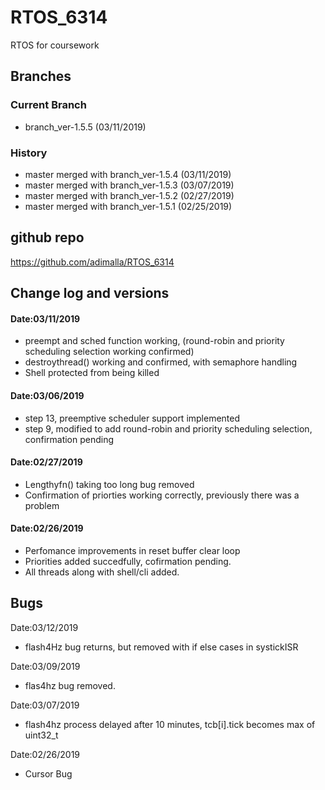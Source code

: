 # RTOS_6314   
RTOS for coursework

## Branches
### Current Branch
* branch_ver-1.5.5 (03/11/2019)
 
### History
* master merged with branch_ver-1.5.4 (03/11/2019) 
* master merged with branch_ver-1.5.3 (03/07/2019) 
* master merged with branch_ver-1.5.2 (02/27/2019)
* master merged with branch_ver-1.5.1 (02/25/2019)

## github repo
https://github.com/adimalla/RTOS_6314

## Change log and versions
#### Date:03/11/2019
* preempt and sched function working, (round-robin and priority scheduling selection working confirmed)
* destroythread() working and confirmed, with semaphore handling
* Shell protected from being killed

#### Date:03/06/2019
* step 13, preemptive scheduler support implemented
* step 9, modified to add round-robin and priority scheduling selection, confirmation pending 

#### Date:02/27/2019
* Lengthyfn() taking too long bug removed
* Confirmation of priorties working correctly, previously there was a problem

#### Date:02/26/2019
* Perfomance improvements in reset buffer clear loop
* Priorities added succedfully, cofirmation pending.
* All threads along with shell/cli added.

## Bugs

Date:03/12/2019
* flash4Hz bug returns, but removed with if else cases in systickISR

Date:03/09/2019
* flas4hz bug removed.

Date:03/07/2019
* flash4hz process delayed after 10 minutes, tcb[i].tick becomes max of uint32_t

Date:02/26/2019
* Cursor Bug


